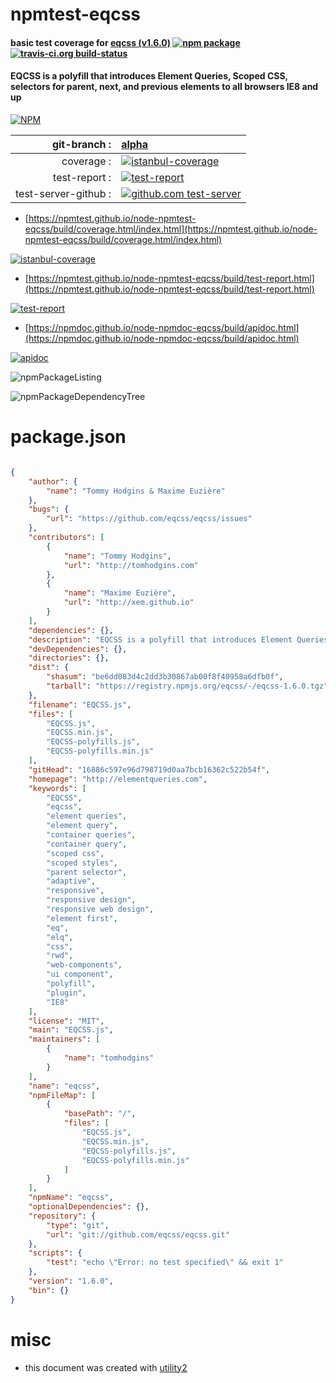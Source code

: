 # npmtest-eqcss

#### basic test coverage for  [eqcss (v1.6.0)](http://elementqueries.com)  [![npm package](https://img.shields.io/npm/v/npmtest-eqcss.svg?style=flat-square)](https://www.npmjs.org/package/npmtest-eqcss) [![travis-ci.org build-status](https://api.travis-ci.org/npmtest/node-npmtest-eqcss.svg)](https://travis-ci.org/npmtest/node-npmtest-eqcss)

#### EQCSS is a polyfill that introduces Element Queries, Scoped CSS, selectors for parent, next, and previous elements to all browsers IE8 and up

[![NPM](https://nodei.co/npm/eqcss.png?downloads=true&downloadRank=true&stars=true)](https://www.npmjs.com/package/eqcss)

| git-branch : | [alpha](https://github.com/npmtest/node-npmtest-eqcss/tree/alpha)|
|--:|:--|
| coverage : | [![istanbul-coverage](https://npmtest.github.io/node-npmtest-eqcss/build/coverage.badge.svg)](https://npmtest.github.io/node-npmtest-eqcss/build/coverage.html/index.html)|
| test-report : | [![test-report](https://npmtest.github.io/node-npmtest-eqcss/build/test-report.badge.svg)](https://npmtest.github.io/node-npmtest-eqcss/build/test-report.html)|
| test-server-github : | [![github.com test-server](https://npmtest.github.io/node-npmtest-eqcss/GitHub-Mark-32px.png)](https://npmtest.github.io/node-npmtest-eqcss/build/app/index.html) | | build-artifacts : | [![build-artifacts](https://npmtest.github.io/node-npmtest-eqcss/glyphicons_144_folder_open.png)](https://github.com/npmtest/node-npmtest-eqcss/tree/gh-pages/build)|

- [https://npmtest.github.io/node-npmtest-eqcss/build/coverage.html/index.html](https://npmtest.github.io/node-npmtest-eqcss/build/coverage.html/index.html)

[![istanbul-coverage](https://npmtest.github.io/node-npmtest-eqcss/build/screenCapture.buildCi.browser.%252Ftmp%252Fbuild%252Fcoverage.lib.html.png)](https://npmtest.github.io/node-npmtest-eqcss/build/coverage.html/index.html)

- [https://npmtest.github.io/node-npmtest-eqcss/build/test-report.html](https://npmtest.github.io/node-npmtest-eqcss/build/test-report.html)

[![test-report](https://npmtest.github.io/node-npmtest-eqcss/build/screenCapture.buildCi.browser.%252Ftmp%252Fbuild%252Ftest-report.html.png)](https://npmtest.github.io/node-npmtest-eqcss/build/test-report.html)

- [https://npmdoc.github.io/node-npmdoc-eqcss/build/apidoc.html](https://npmdoc.github.io/node-npmdoc-eqcss/build/apidoc.html)

[![apidoc](https://npmdoc.github.io/node-npmdoc-eqcss/build/screenCapture.buildCi.browser.%252Ftmp%252Fbuild%252Fapidoc.html.png)](https://npmdoc.github.io/node-npmdoc-eqcss/build/apidoc.html)

![npmPackageListing](https://npmtest.github.io/node-npmtest-eqcss/build/screenCapture.npmPackageListing.svg)

![npmPackageDependencyTree](https://npmtest.github.io/node-npmtest-eqcss/build/screenCapture.npmPackageDependencyTree.svg)



# package.json

```json

{
    "author": {
        "name": "Tommy Hodgins & Maxime Euzière"
    },
    "bugs": {
        "url": "https://github.com/eqcss/eqcss/issues"
    },
    "contributors": [
        {
            "name": "Tommy Hodgins",
            "url": "http://tomhodgins.com"
        },
        {
            "name": "Maxime Euzière",
            "url": "http://xem.github.io"
        }
    ],
    "dependencies": {},
    "description": "EQCSS is a polyfill that introduces Element Queries, Scoped CSS, selectors for parent, next, and previous elements to all browsers IE8 and up",
    "devDependencies": {},
    "directories": {},
    "dist": {
        "shasum": "be6dd083d4c2dd3b30867ab00f8f40958a6dfb0f",
        "tarball": "https://registry.npmjs.org/eqcss/-/eqcss-1.6.0.tgz"
    },
    "filename": "EQCSS.js",
    "files": [
        "EQCSS.js",
        "EQCSS.min.js",
        "EQCSS-polyfills.js",
        "EQCSS-polyfills.min.js"
    ],
    "gitHead": "16886c597e96d798719d0aa7bcb16362c522b54f",
    "homepage": "http://elementqueries.com",
    "keywords": [
        "EQCSS",
        "eqcss",
        "element queries",
        "element query",
        "container queries",
        "container query",
        "scoped css",
        "scoped styles",
        "parent selector",
        "adaptive",
        "responsive",
        "responsive design",
        "responsive web design",
        "element first",
        "eq",
        "elq",
        "css",
        "rwd",
        "web-components",
        "ui component",
        "polyfill",
        "plugin",
        "IE8"
    ],
    "license": "MIT",
    "main": "EQCSS.js",
    "maintainers": [
        {
            "name": "tomhodgins"
        }
    ],
    "name": "eqcss",
    "npmFileMap": [
        {
            "basePath": "/",
            "files": [
                "EQCSS.js",
                "EQCSS.min.js",
                "EQCSS-polyfills.js",
                "EQCSS-polyfills.min.js"
            ]
        }
    ],
    "npmName": "eqcss",
    "optionalDependencies": {},
    "repository": {
        "type": "git",
        "url": "git://github.com/eqcss/eqcss.git"
    },
    "scripts": {
        "test": "echo \"Error: no test specified\" && exit 1"
    },
    "version": "1.6.0",
    "bin": {}
}
```



# misc
- this document was created with [utility2](https://github.com/kaizhu256/node-utility2)

